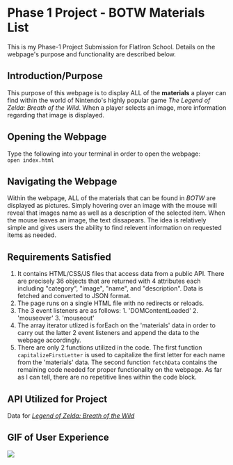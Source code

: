 # Phase 1 Project - BOTW Materials List

This is my Phase-1 Project Submission for FlatIron School. Details on the webpage's purpose and functionality are described below.

## Introduction/Purpose

This purpose of this webpage is to display ALL of the **materials** a player can find within the world of Nintendo's highly popular game *The Legend of Zelda: Breath of the Wild*. When a player selects an image, more information regarding that image is displayed.

## Opening the Webpage

Type the following into your terminal in order to open the webpage:\
`open index.html`

## Navigating the Webpage

Within the webpage, ALL of the materials that can be found in *BOTW* are displayed as pictures. Simply hovering over an image with the mouse will reveal that images name as well as a description of the selected item. When the mouse leaves an image, the text dissapears. The idea is relatively simple and gives users the ability to find relevent information on requested items as needed.

## Requirements Satisfied

1. It contains HTML/CSS/JS files that access data from a public API. There are precisely 36 objects that are returned with 4 attributes each including "category", "image", "name", and "description". Data is fetched and converted to JSON format.
2. The page runs on a single HTML file with no redirects or reloads.
3. The 3 event listeners are as follows:
        1. 'DOMContentLoaded'
        2. 'mouseover'
        3. 'mouseout'
4. The array iterator utlized is forEach on the 'materials' data in order to carry out the latter 2 event listeners and append the data to the webpage accordingly.
5. There are only 2 functions utilized in the code. The first function `capitalizeFirstLetter` is used to capitalize the first letter for each name from the 'materials' data. The second function `fetchData` contains the remaining code needed for proper functionality on the webpage. As far as I can tell, there are no repetitive lines within the code block.

## API Utilized for Project

Data for [*Legend of Zelda: Breath of the Wild*](https://botw-compendium.herokuapp.com/api/v2)

## GIF of User Experience

![](https://github.com/Jazper55555/phase-1-project-GIF/blob/main/Phase-1%20Project%20GIF.gif)

<!-- Users should be able to do the following when accessing the webpage:

1. Treasure content should be displayed (FETCH) on webpage
    Content includes images from the treasure
    category
        Fetch data & display images from the treasure category
    FOREACH can be used here
2. When you do a MOUSEOVER on any picture, it should display name 
    ID's can be assigned to each image allowing for easier filtering
3. When you do a CLICK on any picture, it will display the description underneath image -->